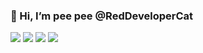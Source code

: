 ### 👋 Hi, I’m pee pee @RedDeveloperCat

![](https://media2.giphy.com/media/GOvAlgzPN7MNG/200.webp?cid=ecf05e47g0rr7oj04zex9iidk9ibsbfm1kzh1jx1ywrk0tsw&ep=v1_gifs_search&rid=200.webp&ct=g)
![](https://media4.giphy.com/media/PIE4HGzSnBx4Y/200.webp?cid=ecf05e47g0rr7oj04zex9iidk9ibsbfm1kzh1jx1ywrk0tsw&ep=v1_gifs_search&rid=200.webp&ct=g)
![](https://media3.giphy.com/media/KYPnZKeN8aiFW/200.webp?cid=ecf05e47vqk6ga67h5pl91bpb2m8hjnw827sigg6dd5cit9r&ep=v1_gifs_search&rid=200.webp&ct=g)
![](https://media4.giphy.com/media/MGwgbTlvnENd6/200.webp?cid=ecf05e47kpfhrhkgxv7kvpoilkzm8713jmus24uqzqd1zlao&ep=v1_gifs_search&rid=200.webp&ct=g)
